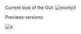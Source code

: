 Current look of the GUI:
![monty3](https://user-images.githubusercontent.com/63464503/153766975-0828003a-aaa8-40bf-ac78-df1f7eec1f3a.gif)


Previews versions:

![a](https://user-images.githubusercontent.com/63464503/152692412-d387ee9c-ae0a-4d8a-b5ad-9f77f86b0e8c.gif)

